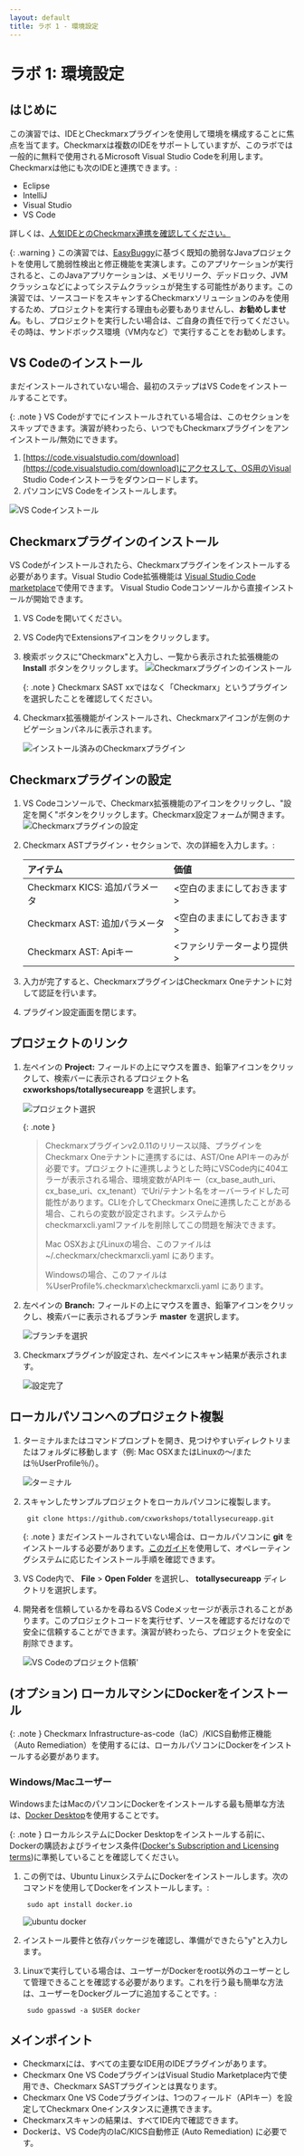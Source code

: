 ```yaml
---
layout: default
title: ラボ 1 - 環境設定
---
```


# ラボ 1: 環境設定

## はじめに
この演習では、IDEとCheckmarxプラグインを使用して環境を構成することに焦点を当てます。Checkmarxは複数のIDEをサポートしていますが、このラボでは一般的に無料で使用されるMicrosoft Visual Studio Codeを利用します。Checkmarxは他にも次のIDEと連携できます。:

* Eclipse
* IntelliJ
* Visual Studio
* VS Code

詳しくは、[人気IDEとのCheckmarx連携を確認してください。](https://checkmarx.com/why-checkmarx/integrations/checkmarx-integrations-with-ides/)

{: .warning }
この演習では、[EasyBuggy](https://github.com/k-tamura/easybuggy)に基づく既知の脆弱なJavaプロジェクトを使用して脆弱性検出と修正機能を実演します。このアプリケーションが実行されると、このJavaアプリケーションは、メモリリーク、デッドロック、JVMクラッシュなどによってシステムクラッシュが発生する可能性があります。この演習では、ソースコードをスキャンするCheckmarxソリューションのみを使用するため、プロジェクトを実行する理由も必要もありませんし、__お勧めしません__。もし、プロジェクトを実行したい場合は、ご自身の責任で行ってください。その時は、サンドボックス環境（VM内など）で実行することをお勧めします。

## VS Codeのインストール
まだインストールされていない場合、最初のステップはVS Codeをインストールすることです。

{: .note }
VS Codeがすでにインストールされている場合は、このセクションをスキップできます。演習が終わったら、いつでもCheckmarxプラグインをアンインストール/無効にできます。

1. [https://code.visualstudio.com/download](https://code.visualstudio.com/download)にアクセスして、OS用のVisual Studio Codeインストーラをダウンロードします。
2. パソコンにVS Codeをインストールします。

![VS Codeインストール](./assets/images/vscode_ubuntu_install.png "VS Code Install")


## Checkmarxプラグインのインストール
VS Codeがインストールされたら、Checkmarxプラグインをインストールする必要があります。Visual Studio Code拡張機能は [Visual Studio Code marketplace](https://marketplace.visualstudio.com/items?itemName=checkmarx.ast-results)で使用できます。  Visual Studio Codeコンソールから直接インストールが開始できます。

1. VS Codeを開いてください。
2. VS Code内でExtensionsアイコンをクリックします。
3. 検索ボックスに"Checkmarx"と入力し、一覧から表示された拡張機能の __Install__ ボタンをクリックします。
    ![Checkmarxプラグインのインストール](./assets/images/vscode_extensions.png "Checkmarx VX Code Plugin")

    {: .note }
    Checkmarx SAST xxではなく「Checkmarx」というプラグインを選択したことを確認してください。

4. Checkmarx拡張機能がインストールされ、Checkmarxアイコンが左側のナビゲーションパネルに表示されます。

    ![インストール済みのCheckmarxプラグイン](./assets/images/cx_plugin_installed.png "Checkmarx Plugin Installed")


## Checkmarxプラグインの設定
1. VS Codeコンソールで、Checkmarx拡張機能のアイコンをクリックし、"設定を開く"ボタンをクリックします。Checkmarx設定フォームが開きます。
    ![Checkmarxプラグインの設定](./assets/images/cx_plugin_config.png "Configure Checkmarx Plugin")

2. Checkmarx ASTプラグイン・セクションで、次の詳細を入力します。:


    |         アイテム                       |          価値                |
    |:----------------------                |:-----------------------       |
    | Checkmarx KICS: 追加パラメータ         | \<空白のままにしておきます\>                 |
    | Checkmarx AST: 追加パラメータ          | \<空白のままにしておきます\>                 |
    | Checkmarx AST: Apiキー                | \<ファシリテーターより提供\>                |

3. 入力が完了すると、CheckmarxプラグインはCheckmarx Oneテナントに対して認証を行います。

4. プラグイン設定画面を閉じます。

## プロジェクトのリンク

1. 左ペインの __Project:__ フィールドの上にマウスを置き、鉛筆アイコンをクリックして、検索バーに表示されるプロジェクト名 __cxworkshops/totallysecureapp__ を選択します。

    ![プロジェクト選択](./assets/images/cx_select_project.png "Select the Project")

    {: .note }
    > Checkmarxプラグインv2.0.11のリリース以降、プラグインをCheckmarx Oneテナントに連携するには、AST/One APIキーのみが必要です。プロジェクトに連携しようとした時にVSCode内に404エラーが表示される場合、環境変数がAPIキー（cx_base_auth_uri、cx_base_uri、cx_tenant）でUri/テナント名をオーバーライドした可能性があります。CLIを介してCheckmarx Oneに連携したことがある場合、これらの変数が設定されます。システムからcheckmarxcli.yamlファイルを削除してこの問題を解決できます。
    >
    > Mac OSXおよびLinuxの場合、このファイルは ~/.checkmarx/checkmarxcli.yaml にあります。
    >
    > Windowsの場合、このファイルは %UserProfile%.checkmarx\checkmarxcli.yaml にあります。

2. 左ペインの __Branch:__ フィールドの上にマウスを置き、鉛筆アイコンをクリックし、検索バーに表示されるブランチ __master__ を選択します。

    ![ブランチを選択](./assets/images/cx_select_branch.png "Select a branch")

3. Checkmarxプラグインが設定され、左ペインにスキャン結果が表示されます。

    ![設定完了](./assets/images/cx_scan_results.png "Configuration Finished")


## ローカルパソコンへのプロジェクト複製

1. ターミナルまたはコマンドプロンプトを開き、見つけやすいディレクトリまたはフォルダに移動します（例: Mac OSXまたはLinuxの〜/または％UserProfile％/）。

    ![ターミナル](./assets/images/terminal_dir.png "Terminal")

2. スキャンしたサンプルプロジェクトをローカルパソコンに複製します。

        git clone https://github.com/cxworkshops/totallysecureapp.git

    {: .note }
    まだインストールされていない場合は、ローカルパソコンに __git__ をインストールする必要があります。[このガイド](https://github.com/git-guides/install-git)を使用して、オペレーティングシステムに応じたインストール手順を確認できます。

3. VS Code内で、 __File__ > __Open Folder__ を選択し、 __totallysecureapp__ ディレクトリを選択します。

4.  開発者を信頼しているかを尋ねるVS Codeメッセージが表示されることがあります。このプロジェクトコードを実行せず、ソースを確認するだけなので安全に信頼することができます。演習が終わったら、プロジェクトを安全に削除できます。

    ![VS Codeのプロジェクト信頼](./assets/images/vscode_trust.png "VS Code Trust Project")'


## (オプション) ローカルマシンにDockerをインストール

{: .note }
Checkmarx Infrastructure-as-code（IaC）/KICS自動修正機能（Auto Remediation）を使用するには、ローカルパソコンにDockerをインストールする必要があります。

### Windows/Macユーザー

WindowsまたはMacのパソコンにDockerをインストールする最も簡単な方法は、[Docker Desktop](https://www.docker.com/products/docker-desktop/)を使用することです。

{: .note }
ローカルシステムにDocker Desktopをインストールする前に、Dockerの購読およびライセンス条件([Docker's Subscription and Licensing terms](https://www.docker.com/pricing/faq/))に準拠していることを確認してください。

1. この例では、Ubuntu LinuxシステムにDockerをインストールします。次のコマンドを使用してDockerをインストールします。:

        sudo apt install docker.io

    ![ubuntu docker](./assets/images/docker_install.png "Docker Install")

2. インストール要件と依存パッケージを確認し、準備ができたら"y"と入力します。

3. Linuxで実行している場合は、ユーザーがDockerをroot以外のユーザーとして管理できることを確認する必要があります。これを行う最も簡単な方法は、ユーザーをDockerグループに追加することです。:

        sudo gpasswd -a $USER docker

## メインポイント
- Checkmarxには、すべての主要なIDE用のIDEプラグインがあります。
- Checkmarx One VS CodeプラグインはVisual Studio Marketplace内で使用でき、Checkmarx SASTプラグインとは異なります。
- Checkmarx One VS Codeプラグインは、1つのフィールド（APIキー）を設定してCheckmarx Oneインスタンスに連携できます。
- Checkmarxスキャンの結果は、すべてIDE内で確認できます。
- Dockerは、VS Code内のIaC/KICS自動修正 (Auto Remediation) に必要です。